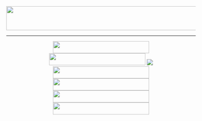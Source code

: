 <div align="center">

<img src="https://img.shields.io/endpoint?url=https%3A%2F%2Fnexus.crearecloud.com.br%2Frepository%2Fappstore%2Fstatus%2Fthiago-lazzarotto.json%3Fstyle%3Dflat-square&style=flat-square" width="512" height="64">
<hr/>
<img src="https://img.shields.io/endpoint?url=https%3A%2F%2Fnexus.crearecloud.com.br%2Frepository%2Fappstore%2Fstatus%2Frodrigo-dornelles.json%3Fstyle%3Dflat-square&style=flat-square" width="256" height="32"/> <img src="https://img.shields.io/endpoint?url=https%3A%2F%2Fnexus.crearecloud.com.br%2Frepository%2Fappstore%2Fstatus%2Festefano-vechietti.json%3Fstyle%3Dflat-square&style=flat-square" width="256" height="32"/> <img src="https://img.shields.io/endpoint?url=https%3A%2F%2Fnexus.crearecloud.com.br%2Frepository%2Fappstore%2Fstatus%2Fmatheus-dahm.json%3Fstyle%3Dflat-square&style=flat-square" /> <img src="https://img.shields.io/endpoint?url=https%3A%2F%2Fnexus.crearecloud.com.br%2Frepository%2Fappstore%2Fstatus%2Fbryan-quadrado.json%3Fstyle%3Dflat-square&style=flat-square" width="256" height="32"/> <img src="https://img.shields.io/endpoint?url=https%3A%2F%2Fnexus.crearecloud.com.br%2Frepository%2Fappstore%2Fstatus%2Fjoao-garcia.json%3Fstyle%3Dflat-square&style=flat-square" width="256" height="32"/> <img src="https://img.shields.io/endpoint?url=https%3A%2F%2Fnexus.crearecloud.com.br%2Frepository%2Fappstore%2Fstatus%2Ffernanda-knau.json%3Fstyle%3Dflat-square&style=flat-square" width="256" height="32"/> <img src="https://img.shields.io/endpoint?url=https%3A%2F%2Fnexus.crearecloud.com.br%2Frepository%2Fappstore%2Fstatus%2Fhenrique-valduga.json%3Fstyle%3Dflat-square&style=flat-square" width="256" height="32"/>

</div>

